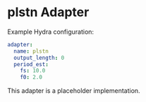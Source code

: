 # plstn Adapter

Example Hydra configuration:

```yaml
adapter:
  name: plstn
  output_length: 0
  period_est:
    fs: 10.0
    f0: 2.0
```

This adapter is a placeholder implementation.
